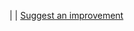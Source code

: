 [](Contributing.md) | [](Report-a-Bug.md) | [Suggest an improvement](https://github.com/krzychu124/Cities-Skylines-Traffic-Manager-President-Edition/issues/new?labels=feature%2C+triage&template=feature-request.md)